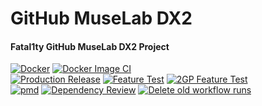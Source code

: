 # GitHub MuseLab DX2
#### Fatal1ty GitHub MuseLab DX2 Project
[![Docker](https://github.com/Fatal1tyBarucco/GitHub-MuseLab-DX2/actions/workflows/docker-publish.yml/badge.svg)](https://github.com/Fatal1tyBarucco/GitHub-MuseLab-DX2/actions/workflows/docker-publish.yml)
[![Docker Image CI](https://github.com/Fatal1tyBarucco/GitHub-MuseLab-DX2/actions/workflows/docker-image.yml/badge.svg)](https://github.com/Fatal1tyBarucco/GitHub-MuseLab-DX2/actions/workflows/docker-image.yml)
<br>
[![Production Release](https://github.com/Fatal1tyBarucco/GitHub-MuseLab-DX2/actions/workflows/release.yml/badge.svg)](https://github.com/Fatal1tyBarucco/GitHub-MuseLab-DX2/actions/workflows/release.yml)
[![Feature Test](https://github.com/rbaruccojr/GitHub-MuseLab-DX2/actions/workflows/feature.yml/badge.svg)](https://github.com/rbaruccojr/GitHub-MuseLab-DX2/actions/workflows/feature.yml)
[![2GP Feature Test](https://github.com/Fatal1tyBarucco/GitHub-MuseLab-DX2/actions/workflows/feature-test.yml/badge.svg)](https://github.com/Fatal1tyBarucco/GitHub-MuseLab-DX2/actions/workflows/feature-test.yml)
<br>
[![pmd](https://github.com/Fatal1tyBarucco/GitHub-MuseLab-DX2/actions/workflows/pmd.yml/badge.svg)](https://github.com/Fatal1tyBarucco/GitHub-MuseLab-DX2/actions/workflows/pmd.yml)
[![Dependency Review](https://github.com/Fatal1tyBarucco/GitHub-MuseLab-DX2/actions/workflows/dependency-review.yml/badge.svg)](https://github.com/Fatal1tyBarucco/GitHub-MuseLab-DX2/actions/workflows/dependency-review.yml)
[![Delete old workflow runs](https://github.com/Fatal1tyBarucco/GitHub-MuseLab-DX2/actions/workflows/del-workflow-runs.yml/badge.svg)](https://github.com/Fatal1tyBarucco/GitHub-MuseLab-DX2/actions/workflows/del-workflow-runs.yml)
